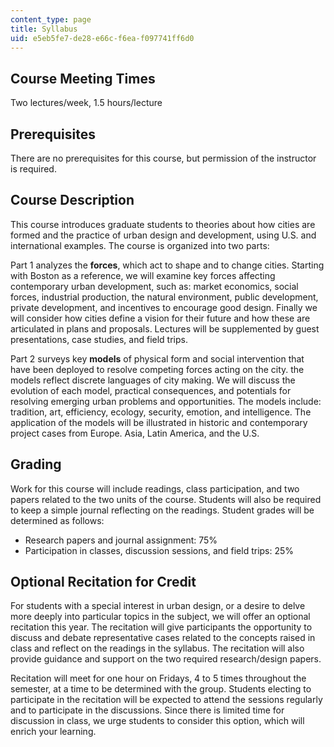 ```yaml
---
content_type: page
title: Syllabus
uid: e5eb5fe7-de28-e66c-f6ea-f097741ff6d0
---
```


Course Meeting Times
--------------------

Two lectures/week, 1.5 hours/lecture

Prerequisites
-------------

There are no prerequisites for this course, but permission of the instructor is required.

Course Description
------------------

This course introduces graduate students to theories about how cities are formed and the practice of urban design and development, using U.S. and international examples. The course is organized into two parts:

Part 1 analyzes the **forces**, which act to shape and to change cities. Starting with Boston as a reference, we will examine key forces affecting contemporary urban development, such as: market economics, social forces, industrial production, the natural environment, public development, private development, and incentives to encourage good design. Finally we will consider how cities define a vision for their future and how these are articulated in plans and proposals. Lectures will be supplemented by guest presentations, case studies, and field trips.

Part 2 surveys key **models** of physical form and social intervention that have been deployed to resolve competing forces acting on the city. the models reflect discrete languages of city making. We will discuss the evolution of each model, practical consequences, and potentials for resolving emerging urban problems and opportunities. The models include: tradition, art, efficiency, ecology, security, emotion, and intelligence. The application of the models will be illustrated in historic and contemporary project cases from Europe. Asia, Latin America, and the U.S.

Grading
-------

Work for this course will include readings, class participation, and two papers related to the two units of the course. Students will also be required to keep a simple journal reflecting on the readings. Student grades will be determined as follows:

*   Research papers and journal assignment: 75%
*   Participation in classes, discussion sessions, and field trips: 25%

Optional Recitation for Credit
------------------------------

For students with a special interest in urban design, or a desire to delve more deeply into particular topics in the subject, we will offer an optional recitation this year. The recitation will give participants the opportunity to discuss and debate representative cases related to the concepts raised in class and reflect on the readings in the syllabus. The recitation will also provide guidance and support on the two required research/design papers.

Recitation will meet for one hour on Fridays, 4 to 5 times throughout the semester, at a time to be determined with the group. Students electing to participate in the recitation will be expected to attend the sessions regularly and to participate in the discussions. Since there is limited time for discussion in class, we urge students to consider this option, which will enrich your learning.